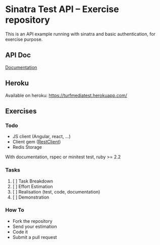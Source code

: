 # Sinatra Test API – Exercise repository

This is an API example running with sinatra and basic authentication, for exercise purpose.

## API Doc

[Documentation](doc/API.md)

## Heroku

Available on heroku: https://turfmediatest.herokuapp.com/

## Exercises

### Todo

* JS client (Angular, react, ...)
* Client gem ([RestClient](https://github.com/rest-client/rest-client))
* Redis Storage

With documentation, rspec or minitest test, ruby >= 2.2

### Tasks

1. [ ] Task Breakdown
2. [ ] Effort Estimation
3. [ ] Realisation (test, code, documentation)
4. [ ] Demonstration

### How To

* Fork the repository
* Send your estimation
* Code it
* Submit a pull request
